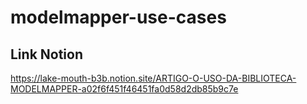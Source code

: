 # modelmapper-use-cases

## Link Notion
https://lake-mouth-b3b.notion.site/ARTIGO-O-USO-DA-BIBLIOTECA-MODELMAPPER-a02f6f451f46451fa0d58d2db85b9c7e
